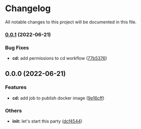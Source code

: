# Changelog

All notable changes to this project will be documented in this file.

### [0.0.1](https://github.com/borjapazr/angular-skeleton/compare/v0.0.0...v0.0.1) (2022-06-21)

### Bug Fixes

- **cd:** add permissions to cd workflow ([77b5376](https://github.com/borjapazr/angular-skeleton/commit/77b5376ab366b27f769296746baea0b9115e7696))

## 0.0.0 (2022-06-21)

### Features

- **cd:** add job to publish docker image ([9e16cff](https://github.com/borjapazr/angular-skeleton/commit/9e16cffb0dbc7cb2d1f2409f0b0ac29fc7b06974))

### Others

- **init:** let's start this party ([dcf4544](https://github.com/borjapazr/angular-skeleton/commit/dcf4544c39ceb9e9eaa9a08c10336dadc0a83daa))
